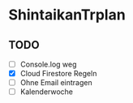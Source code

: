 
# ShintaikanTrplan
## TODO
- [ ] Console.log weg
- [x] Cloud Firestore Regeln
- [ ] Ohne Email eintragen
- [ ] Kalenderwoche
